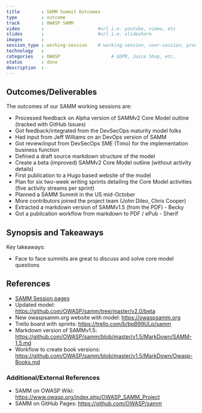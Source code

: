 ```yaml
---
title        : SAMM Summit Outcomes
type         : outcome
track        : OWASP SAMM
video        :                    #url i.e. youtube, vimeo, etc
slides       :                    #url i.e. slideshare
images       :
session_type : working-session    # working-session, user-session, product-sesssion
technology   :
categories   : OWASP                   # GDPR, Juice Shop, etc.
status       : done
description  :
---
```



## Outcomes/Deliverables 

The outcomes of our SAMM working sessions are:

 * Processed feedback on Alpha version of SAMMv2 Core Model outline (tracked with GitHub Issues)
 * Got feedback/integrated from the DevSecOps maturity model folks
 * Had input from Jeff Williams on an DevOps version of SAMM
 * Got review/input from DevSecOps SME (Timo) for the implementation business function
 * Defined a draft source markdown structure of the model
 * Create a beta (improved) SAMMv2 Core Model outline (without activity details)
 * First publication to a Hugo based website of the model
 * Plan for six two-week writing sprints detailing the Core Model activities (five activity streams per sprint)
 * Planned a SAMM Summit in the US mid-October
 * More contributors joined the project team (John Dileo, Chris Cooper)
 * Extracted a markdown version of SAMMv1.5 (from the PDF) - Becky
 * Got a publication workflow from markdown to PDF / ePub - Sherif

## Synopsis and Takeaways 
Key takeaways:

 * Face to face summits are great to discuss and solve core model questions

## References 

 * [SAMM Session pages](https://open-security-summit.org/tracks/owasp-samm/) 
 * Updated model: https://github.com/OWASP/samm/tree/master/v2.0/beta
 * New owaspsamm.org website with model: https://owaspsamm.org
 * Trello board with sprints: https://trello.com/b/bpB99ULp/samm
 * Markdown version of SAMMv1.5: https://github.com/OWASP/samm/blob/master/v1.5/MarkDown/SAMM-1.5.md
 * Workflow to create book versions: https://github.com/OWASP/samm/blob/master/v1.5/MarkDown/Owasp-Books.md


### Additional/External References

 * SAMM on OWASP Wiki: https://www.owasp.org/index.php/OWASP_SAMM_Project
 * SAMM on GitHub Pages: https://github.com/OWASP/samm
